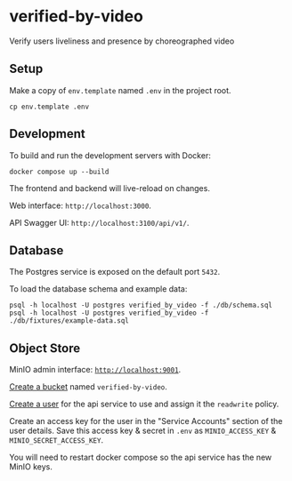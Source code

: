 # verified-by-video

Verify users liveliness and presence by choreographed video

## Setup

Make a copy of `env.template` named `.env` in the project root.

```
cp env.template .env
```

## Development

To build and run the development servers with Docker:

```
docker compose up --build
```

The frontend and backend will live-reload on changes.

Web interface: `http://localhost:3000`.

API Swagger UI: `http://localhost:3100/api/v1/`.

## Database

The Postgres service is exposed on the default port `5432`.

To load the database schema and example data:

```
psql -h localhost -U postgres verified_by_video -f ./db/schema.sql
psql -h localhost -U postgres verified_by_video -f ./db/fixtures/example-data.sql
```

## Object Store

MinIO admin interface: [`http://localhost:9001`](http://localhost:9001).

[Create a bucket](http://localhost:9001/buckets/add-bucket) named `verified-by-video`.

[Create a user](http://localhost:9001/identity/users/add-user) for the api service to use and assign it the `readwrite` policy.

Create an access key for the user in the "Service Accounts" section of the user details. Save this access key & secret in `.env` as `MINIO_ACCESS_KEY` & `MINIO_SECRET_ACCESS_KEY`.

You will need to restart docker compose so the api service has the new MinIO keys.
